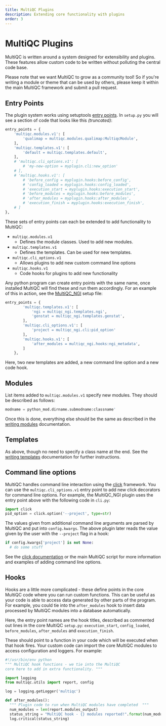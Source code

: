 ```yaml
---
title: MultiQC Plugins
description: Extending core functionality with plugins
order: 3
---
```


# MultiQC Plugins

MultiQC is written around a system designed for extensibility and plugins.
These features allow custom code to be written without polluting the central
code base.

Please note that we want MultiQC to grow as a community tool! So if you're
writing a module or theme that can be used by others, please keep it within
the main MultiQC framework and submit a pull request.

## Entry Points

The plugin system works using setuptools
[entry points](http://setuptools.readthedocs.io/en/latest/setuptools.html#dynamic-discovery-of-services-and-plugins).
In `setup.py` you will see a section of code that looks like this _(truncated)_:

```python
entry_points = {
    'multiqc.modules.v1': [
        'qualimap = multiqc.modules.qualimap:MultiqcModule',
    ],
    'multiqc.templates.v1': [
        'default = multiqc.templates.default',
    ],
    # 'multiqc.cli_options.v1': [
        # 'my-new-option = myplugin.cli:new_option'
    # ],
    # 'multiqc.hooks.v1': [
        # 'before_config = myplugin.hooks:before_config',
        # 'config_loaded = myplugin.hooks:config_loaded',
        # 'execution_start = myplugin.hooks:execution_start',
        # 'before_modules = myplugin.hooks:before_modules',
        # 'after_modules = myplugin.hooks:after_modules',
        # 'execution_finish = myplugin.hooks:execution_finish',
    # ]
},
```

These sets of entry points can each be extended to add functionality
to MultiQC:

- `multiqc.modules.v1`
  - Defines the module classes. Used to add new modules.
- `multiqc.templates.v1`
  - Defines the templates. Can be used for new templates.
- `multiqc.cli_options.v1`
  - Allows plugins to add new custom command line options
- `multiqc.hooks.v1`
  - Code hooks for plugins to add new functionality

Any python program can create entry points with the same name, once installed
MultiQC will find these and run them accordingly. For an example of this in
action, see the [MultiQC_NGI](https://github.com/ewels/MultiQC_NGI/blob/master/setup.py)
setup file:

```python
entry_points = {
        'multiqc.templates.v1': [
            'ngi = multiqc_ngi.templates.ngi',
            'genstat = multiqc_ngi.templates.genstat',
        ],
        'multiqc.cli_options.v1': [
            'project = multiqc_ngi.cli:pid_option'
        ],
        'multiqc.hooks.v1': [
            'after_modules = multiqc_ngi.hooks:ngi_metadata',
        ]
    },
```

Here, two new templates are added, a new command line option and a new code hook.

## Modules

List items added to `multiqc.modules.v1` specify new modules. They should
be described as follows:

```python
modname = python_mod.dirname.submodname:classname'
```

Once this is done, everything else should be the same as described in the
[writing modules](http://multiqc.info/docs/#writing-new-modules) documentation.

## Templates

As above, though no need to specify a class name at the end. See the
[writing templates](http://multiqc.info/docs/#writing-new-templates) documentation for further instructions.

## Command line options

MultiQC handles command line interaction using the [click](http://click.pocoo.org/)
framework. You can use the `multiqc.cli_options.v1` entry point to add new
click decorators for command line options. For example, the MultiQC_NGI
plugin uses the entry point above with the following code in `cli.py`:

```python
import click
pid_option = click.option('--project', type=str)
```

The values given from additional command line arguments are parsed by
MultiQC and put into `config.kwargs`. The above plugin later reads
the value given by the user with the `--project` flag in a hook:

```python
if config.kwargs['project'] is not None:
  # do some stuff
```

See the [click documentation](http://click.pocoo.org/) or the main
MultiQC script for more information and examples of adding command line
options.

## Hooks

Hooks are a little more complicated - these define points in the core
MultiQC code where you can run custom functions. This can be useful as
your code is able to access data generated by other parts of the program.
For example, you could tie into the `after_modules` hook to insert data
processed by MultiQC modules into a database automatically.

Here, the entry point names are the hook titles, described as commented out
lines in the core MultiQC `setup.py`: `execution_start`, `config_loaded`,
`before_modules`, `after_modules` and `execution_finish`.

These should point to a function in your code which will be executed when
that hook fires. Your custom code can import the core MultiQC modules to
access configuration and loggers. For example:

```python
#!/usr/bin/env python
""" MultiQC hook functions - we tie into the MultiQC
core here to add in extra functionality. """

import logging
from multiqc.utils import report, config

log = logging.getLogger('multiqc')

def after_modules():
  """ Plugin code to run when MultiQC modules have completed  """
  num_modules = len(report.modules_output)
  status_string = "MultiQC hook - {} modules reported!".format(num_modules)
  log.critical(status_string)
```
